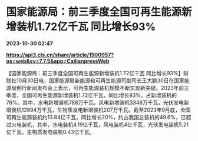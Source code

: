 # 国家能源局：前三季度全国可再生能源新增装机1.72亿千瓦 同比增长93%

**2023-10-30 02:47**

**https://api3.cls.cn/share/article/1500957?os=web&sv=7.7.5&app=CailianpressWeb**

【国家能源局：前三季度全国可再生能源新增装机1.72亿千瓦 同比增长93%】财联社10月30日电，国家能源局新能源和可再生能源司副司长王大鹏30日在国家能源局例行新闻发布会上表示，可再生能源装机规模不断实现新突破。2023年前三季度，全国可再生能源新增装机1.72亿千瓦，同比增长93%，占新增装机的76%。其中，水电新增装机788万千瓦，风电新增装机3348万千瓦，光伏发电新增装机12894万千瓦，生物质发电新增装机207万千瓦。截至2023年9月底，全国可再生能源装机约13.84亿千瓦，同比增长20%，约占我国总装机的49.6%，已超过火电装机，其中，水电装机4.19亿千瓦，风电装机4亿千瓦，光伏发电装机5.21亿千瓦，生物质发电装机0.43亿千瓦。